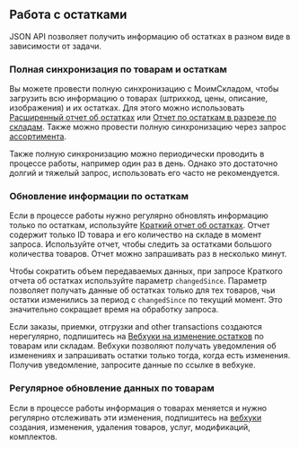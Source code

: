 ## Работа с остатками
JSON API позволяет получить информацию об остатках в разном виде в зависимости от задачи.

### Полная синхронизация по товарам и остаткам
Вы можете провести полную синхронизацию с МоимСкладом, чтобы загрузить всю информацию о товарах (штрихкод, цены, описание, изображения) и их остатках. Для этого можно использовать [Расширенный отчет об  остатках](../reports/#otchety-otchet-ostatki-rasshirennyj-otchet-ob-ostatkah) или [Отчет по остаткам в разрезе по складам](../reports/#otchety-otchet-ostatki-ostatki-po-skladam). Также можно провести полную синхронизацию через запрос [ассортимента](../dictionaries/#suschnosti-assortiment).
 
Также полную синхронизацию можно периодически проводить в процессе работы, например один раз в день. Однако это достаточно долгий и тяжелый запрос, использовать его часто не рекомендуется. 

### Обновление информации по остаткам
Если в процессе работы нужно регулярно обновлять информацию только по остаткам, используйте [Краткий отчет об остатках](../reports/#otchety-otchet-ostatki-kratkij-otchet-ob-ostatkah). Отчет содержит только ID товара и его количество на складе в момент запроса. Используйте отчет, чтобы следить за остатками большого количества товаров. Отчет можно запрашивать раз в несколько минут. 
 
Чтобы сократить объем передаваемых данных, при запросе Краткого отчета об остатках
используйте параметр `changedSince`. Параметр позволяет получать данные об остатках только для тех товаров, чьи остатки изменились за период с `changedSince` по текущий момент. Это значительно сокращает время на обработку запроса. 
 
Если заказы, приемки, отгрузки and other transactions создаются нерегулярно, подпишитесь на [Вебхуки на изменение остатков](../dictionaries/#suschnosti-vebhuk-na-izmenenie-ostatkow) по товарам или складам. Вебхуки позволяют получать уведомления об изменениях и запрашивать остатки только тогда, когда есть изменения. Получив уведомление, запросите данные по ссылке в вебхуке.

### Регулярное обновление данных по товарам 
Если в процессе работы информация о товарах меняется и нужно регулярно отслеживать эти изменения, подпишитесь на [вебхуки](#workbook-vebhuki-chto-takoe-webhuk) создания, изменения, удаления товаров, услуг, модификаций, комплектов.
